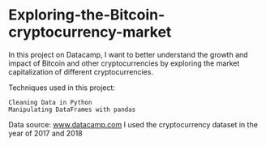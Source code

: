 # Exploring-the-Bitcoin-cryptocurrency-market

In this project on Datacamp, I want to better understand the growth and impact of Bitcoin and other cryptocurrencies by exploring the market capitalization of different cryptocurrencies.

Techniques used in this project:

    Cleaning Data in Python
    Manipulating DataFrames with pandas

Data source: www.datacamp.com I used the cryptocurrency dataset in the year of 2017 and 2018
